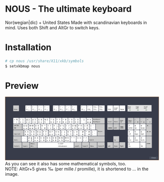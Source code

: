# NOUS - The ultimate keyboard
Nor(wegian|dic) + United States
Made with scandinavian keyboards in mind. Uses both Shift and AltGr to switch keys.

# Installation
```sh
# cp nous /usr/share/X11/xkb/symbols
$ setxkbmap nous
```

# Preview
![preview](preview.png)
As you can see it also has some mathematical symbols, too.\
NOTE: AltGr+5 gives ‰ (per mille / promille), it is shortened to ... in the image.
